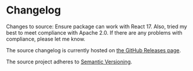 # Changelog

Changes to source: Ensure package can work with React 17. Also, tried my best to meet compliance with Apache 2.0.
If there are any problems with compliance, please let me know.
<br>

The source changelog is currently hosted on [the GitHub Releases page](https://github.com/agilgur5/react-signature-canvas/releases).<br>

The source project adheres to [Semantic Versioning](http://semver.org/).
